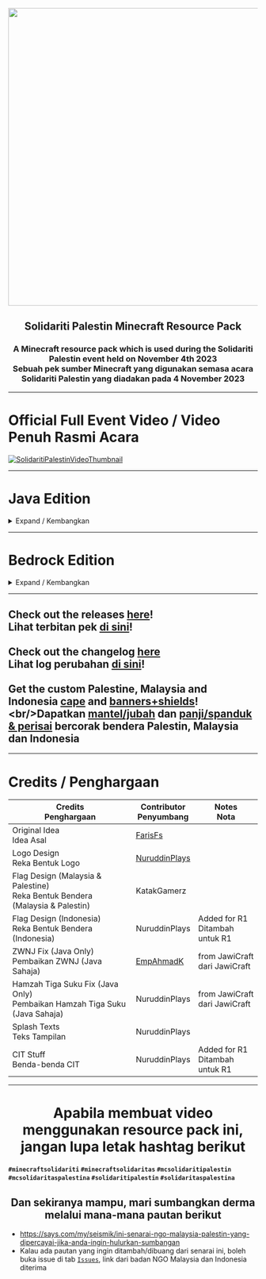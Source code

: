 <p align="center">
<img src="https://imgur.com/gGu48KP.png"  
        width="600" 
        style="display: block; margin: 0 auto" />
</p>
<h2 align="center"> Solidariti Palestin Minecraft Resource Pack</h2>
<h3 align="center">A Minecraft resource pack which is used during the Solidariti Palestin event held on November 4th 2023<br/>Sebuah pek sumber Minecraft yang digunakan semasa acara Solidariti Palestin yang diadakan pada 4 November 2023</h3>

---

# Official Full Event Video / Video Penuh Rasmi Acara
[![SolidaritiPalestinVideoThumbnail](https://github.com/user-attachments/assets/1140b7af-3334-4194-a6b9-ccbf479a362b)](https://www.youtube.com/watch?v=G9K71KQsmYo)

---

# Java Edition

<details>
<summary>Expand / Kembangkan</summary>
        
## Supported Versions / Versi Disokong
### We recommends the following versions: 1.20.1 & 1.21.1 with mods that adds support for the Custom Item Texture (CIT) feature<br>Kami amat menyarankan versi-versi berikut: 1.20.1 & 1.21.1 dengan mod yang menambah sokongan ciri Custom Item Textures (CIT)
| CIT Methods<br>Kaedah CIT | Additional Requisites<br>Keperluan Tambahan | 1.20.1 | 1.21.1 | 1.21.5+ |
| --- | --- | :---: | :---: | :---: |
| [OptiFine](https://optifine.net/home) | If using with Fabric, also use [OptiFabric](https://optifabric.com)\*<br/>Jika digunakan dengan Fabric, tambahkan OptiFabric\* | ✔️ | ✔️ | **?**
| [CIT Resewn (Fabric)](https://modrinth.com/mod/cit-resewn)** | - | ✔️ | ✔️ | ❌ |
| [CIT Resewn (Forge)](https://modrinth.com/mod/citreforged)** | - | ✔️ | ❌ | ❌ |
| CIT Resewn (NeoForge)** | [Fabric CIT Resewn](https://modrinth.com/mod/cit-resewn), [CITResewnNeoPatcher](https://modrinth.com/mod/cit-resewn-neopatcher),<br/>[Sinytra Connector](https://modrinth.com/mod/connector), [Forgified Fabric API](https://modrinth.com/mod/forgified-fabric-api) | ❌ | ✔️ | ❌ |
| [Chime](https://modrinth.com/mod/chime) | - | ✔️ | ❌ | ❌ |
| Vanilla | No CIT mods required, the custom cape renames are not supported however<br>Tidak memerlukan sebarang mod CIT, namun mantel/jubah tersuai tidak disokong | ❌ | ❌ | ✔️ |

\* not recommended, use [Fabulously Optimized](https://download.fo) or [Forgeulously Optimized](https://modrinth.com/modpack/forgeulously-optimized) instead<br>tidak disyorkan, sila gunakan **Fabulously Optimized** atau **Forgeulously Optimized**<br/>
\** are already included in either of the modpacks mentioned above<br>sudah disertakan di dalam modpack-modpack yang tertera di atas

<img alt="cit" height="56" src="https://cdn.jsdelivr.net/npm/@intergrav/devins-badges@3/assets/cozy/requires/cit_vector.svg">

## Item Catalogue | Katalog Item
<details>
<summary>Expand / Kembangkan</summary>

| Valid Item<br/>Item Sah | Name (English)<br/>Nama (Bhs. Inggeris) | Name (Malay)<br/>Nama (Bhs. Melayu) | Name (Indonesian)<br/>Nama (Bhs. Indonesia) | Icon<br/>Ikon  | In-game Display<br/>Paparan Dalam Permainan | Note<br/>Nota | 
| :---: | :---: | :---: | :---: | :---: | :---: | :---: | 
| Stick | Palestine Flag | Bendera Palestin | Bendera Palestina | <img src="https://github.com/NuruddinPlays/Solidariti-Palestin-MCRP/assets/77572972/63811340-8c7c-4749-99a3-8e5d43a96913" width="64"> | <img src="https://github.com/NuruddinPlays/Solidariti-Palestin-MCRP/assets/77572972/b3ff9164-6de7-4d37-9f33-e399aefe80fa" width="64"> |  |
| Stick | Malaysia Flag | Bendera Malaysia | <- Sama | <img src="https://github.com/NuruddinPlays/Solidariti-Palestin-MCRP/assets/77572972/6f91c008-9cae-4322-b4d9-6e267f95b4b7" width="64"> | <img src="https://github.com/NuruddinPlays/Solidariti-Palestin-MCRP/assets/77572972/d2ced4c2-d249-4bb2-9809-188214ffed09" width="64"> |  |
| Stick | Indonesia Flag | Bendera Indonesia | <- Sama | <img src="https://github.com/NuruddinPlays/Solidariti-Palestin-MCRP/assets/77572972/41f8c576-0d51-4618-9933-8d3a67f4e0b6" width="64"> | <img src="https://github.com/NuruddinPlays/Solidariti-Palestin-MCRP/assets/77572972/2820cfd3-160e-4b5b-aeca-76328b5555fc" width="64"> |  |
| Iron Chestplate | Malaysia x Palestine Cape | Mantel Malaysia x Palestin | Jubah Malaysia x Palestina | <img src="https://github.com/NuruddinPlays/Solidariti-Palestin-MCRP/assets/77572972/e42d06a6-a54d-409f-8855-f6354158409d" width="64"> | <img src="https://github.com/NuruddinPlays/Solidariti-Palestin-MCRP/assets/77572972/1ab15eab-c92f-4b5d-86af-e46bab17307f" width="64"> | ¹² |
| Iron Chestplate | Indonesia x Palestine Cape | Mantel Indonesia x Palestin | Jubah Indonesia x Palestina | <img src="https://github.com/NuruddinPlays/Solidariti-Palestin-MCRP/assets/77572972/42edff13-9696-42e5-96f5-1a56492f91f1" width="64"> | <img src="https://github.com/NuruddinPlays/Solidariti-Palestin-MCRP/assets/77572972/515bf9a4-315a-440a-991d-76f43afec0ad" width="64"> | ¹² |

Notes/Nota<br/>
¹ = If you're planning on using this version of the cape, disable Capes via Options > Skin Customizations<br/>¹ = Jika kamu berancang untuk menggunakan versi cape ini, disable Capes/Mantel melalui Tetapan > Pengubahsuaian Kekulit<br>
² = Not available in versions 1.21.5+ using the "Vanilla" method<br/>² = Tidak tersedia untuk versi 1.21.5+ menggunakan kaedah "Vanilla"

<br>
</details>

<br>
</details>

---

# Bedrock Edition

<details>
<summary>Expand / Kembangkan</summary>
        
## Latest Bedrock versions are supported<br/>Versi Bedrock terkini disokong

## Item Catalogue | Katalog Item
| Item Name²<br/>Nama Item² | Replaces<br/>Menggantikan | Item Icon<br/>Ikon Item | In-game Display<br/>Paparan Dalam Permainan | Notes<br/>Nota |
| :---: | :---: | :---: | :---: | :---: |
| Palestine Flag<br/>Bendera Palestin<br>Bendera Palestina | Diamond Sword<br/>Pedang Berlian | <img src="https://github.com/NuruddinPlays/Solidariti-Palestin-MCRP/assets/77572972/63811340-8c7c-4749-99a3-8e5d43a96913" width="64"> | <img src="https://github.com/NuruddinPlays/Solidariti-Palestin-MCRP/assets/77572972/b3ff9164-6de7-4d37-9f33-e399aefe80fa" width="64"> |  |
| Malaysia Flag<br/>Bendera Malaysia | Iron Sword<br/>Pedang Besi | <img src="https://github.com/NuruddinPlays/Solidariti-Palestin-MCRP/assets/77572972/6f91c008-9cae-4322-b4d9-6e267f95b4b7" width="64"> | <img src="https://github.com/NuruddinPlays/Solidariti-Palestin-MCRP/assets/77572972/d2ced4c2-d249-4bb2-9809-188214ffed09" width="64"> |  |
| Indonesia Flag<br/>Bendera Indonesia | Golden Sword<br/>Pedang Emas | <img src="https://github.com/NuruddinPlays/Solidariti-Palestin-MCRP/assets/77572972/41f8c576-0d51-4618-9933-8d3a67f4e0b6" width="64"> | <img src="https://github.com/NuruddinPlays/Solidariti-Palestin-MCRP/assets/77572972/2820cfd3-160e-4b5b-aeca-76328b5555fc" width="64"> |  |
| Malaysia x Palestine Cape<br/>Mantel Malaysia x Palestin<br>Jubah Malaysia x Palestina | Iron Chestplate\*<br/>Zirah/Pelat Dada Besi\* | <img src="https://github.com/NuruddinPlays/Solidariti-Palestin-MCRP/assets/77572972/e42d06a6-a54d-409f-8855-f6354158409d" width="64"> | <img src="https://github.com/NuruddinPlays/Solidariti-Palestin-MCRP/assets/77572972/1ab15eab-c92f-4b5d-86af-e46bab17307f" width="64"> | ¹ |
| Indonesia x Palestine Cape<br>Mantel Indonesia x Palestin<br>Jubah Indonesia x Palestina | Golden Chestplate\*<br/>Zirah/Pelat Dada Emas\* | <img src="https://github.com/NuruddinPlays/Solidariti-Palestin-MCRP/assets/77572972/42edff13-9696-42e5-96f5-1a56492f91f1" width="64"> | <img src="https://github.com/NuruddinPlays/Solidariti-Palestin-MCRP/assets/77572972/515bf9a4-315a-440a-991d-76f43afec0ad" width="64"> | ¹ |

Notes/Nota<br/>
\* = All other iron/gold armor pieces are now invisible on the player <br> Semua kepingan zirah besi/emas yang lain kini menjadi halimunan
¹ = If you're planning on using this version of the cape, disable Capes via the Character Creator<br/>¹ = Jika kamu berancang untuk menggunakan versi cape ini, disable Capes/Mantel melalui Character Creator<br/>
² = The displayed name depends on the language you select in the pack selection window<br>Nama yang dipaparkan bergantung kepada bahasa yang dipilih di dalam tetingkap pilihan pek<br/>
<img src="https://github.com/user-attachments/assets/9c9221a1-c332-445c-88e0-8f008d4a8349" width="720">

<br>
</details>

---

## Check out the releases [here](https://github.com/NuruddinPlays/Solidariti-Palestin-MCRP/releases)!<br/>Lihat terbitan pek [di sini](https://github.com/NuruddinPlays/Solidariti-Palestin-MCRP/releases)!<br/><br/>Check out the changelog [here](https://github.com/NuruddinPlays/Solidariti-Palestin-MCRP/wiki/Changelog)<br/>Lihat log perubahan [di sini](https://github.com/NuruddinPlays/Solidariti-Palestin-MCRP/wiki/Changelog)!<br/><br/>Get the custom Palestine, Malaysia and Indonesia [cape](https://github.com/NuruddinPlays/Solidariti-Palestin-MCRP/wiki/Custom-Capes!) and [banners+shields](https://github.com/NuruddinPlays/Solidariti-Palestin-MCRP/wiki/Custom-Shields!)!<br/>Dapatkan [mantel/jubah](https://github.com/NuruddinPlays/Solidariti-Palestin-MCRP/wiki/Custom-Capes!) dan [panji/spanduk & perisai](https://github.com/NuruddinPlays/Solidariti-Palestin-MCRP/wiki/Custom-Shields!) bercorak bendera Palestin, Malaysia dan Indonesia

---

# Credits / Penghargaan
| Credits<br />Penghargaan | Contributor<br />Penyumbang | Notes<br />Nota |
| --- | --- | --- |
| Original Idea <br />Idea Asal| [FarisFs](https://www.youtube.com/c/FarisFs/) |  |
| Logo Design<br />Reka Bentuk Logo | [NuruddinPlays](https://bit.ly/NuruddinPlays) |  |
| Flag Design (Malaysia & Palestine)<br />Reka Bentuk Bendera (Malaysia & Palestin) | KatakGamerz |  |
| Flag Design (Indonesia) <br />Reka Bentuk Bendera (Indonesia) | NuruddinPlays | Added for R1<br />Ditambah untuk R1 |
| ZWNJ Fix (Java Only)<br />Pembaikan ZWNJ (Java Sahaja) | [EmpAhmadK](https://x.com/ahmadalikarim12) | from JawiCraft<br />dari JawiCraft |
| Hamzah Tiga Suku Fix (Java Only)<br />Pembaikan Hamzah Tiga Suku (Java Sahaja) | NuruddinPlays | from JawiCraft<br />dari JawiCraft |
| Splash Texts<br />Teks Tampilan | NuruddinPlays |  |
| CIT Stuff<br />Benda-benda CIT | NuruddinPlays | Added for R1<br />Ditambah untuk R1 |

---

<h1 align="center"> Apabila membuat video menggunakan resource pack ini, jangan lupa letak hashtag berikut</h1>

**`#minecraftsolidariti` `#minecraftsolidaritas` `#mcsolidaritipalestin` `#mcsolidaritaspalestina` `#solidaritipalestin` `#solidaritaspalestina`**

<h2 align="center"> Dan sekiranya mampu, mari sumbangkan derma melalui mana-mana pautan berikut</h2>

- https://says.com/my/seismik/ini-senarai-ngo-malaysia-palestin-yang-dipercayai-jika-anda-ingin-hulurkan-sumbangan
- Kalau ada pautan yang ingin ditambah/dibuang dari senarai ini, boleh buka issue di tab [`Issues`](https://github.com/NuruddinPlays/Solidariti-Palestin-MCRP/issues), link dari badan NGO Malaysia dan Indonesia diterima
